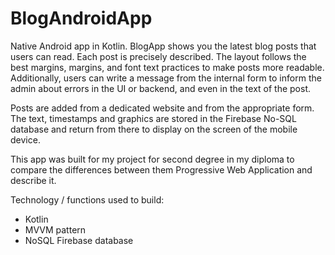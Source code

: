 # BlogAndroidApp
Native Android app in Kotlin. BlogApp shows you the latest blog posts that users can read. Each post is precisely described. The layout follows the best margins, margins, and font text practices to make posts more readable. Additionally, users can write a message from the internal form to inform the admin about errors in the UI or backend, and even in the text of the post.


Posts are added from a dedicated website and from the appropriate form. The text, timestamps and graphics are stored in the Firebase No-SQL database and return from there to display on the screen of the mobile device.

This app was built for my project for second degree in my diploma to compare the differences between them Progressive Web Application and describe it.

Technology / functions used to build:
- Kotlin
- MVVM pattern
- NoSQL Firebase database
